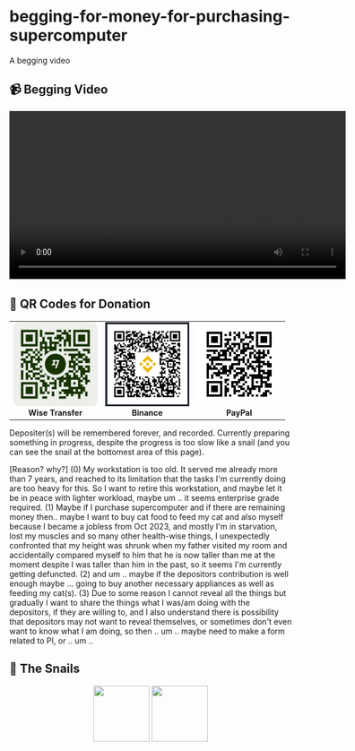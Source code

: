# begging-for-money-for-purchasing-supercomputer
A begging video

## 📹 Begging Video
<p align="center">
  <video src="https://github.com/sukbu/begging-for-money-for-purchasing-supercomputer/raw/main/SOS.mp4" controls width="600"></video>
</p>

## 💸 QR Codes for Donation
<p align="center">
<table>
  <tr>
    <td align="center">
      <img src="wise-qr.png" width="150" height="150"/><br>
      <b>Wise Transfer</b>
    </td>
    <td align="center">
      <img src="binance-qr.png" width="150" height="150"/><br>
      <b>Binance</b>
    </td>
    <td align="center">
      <img src="paypal-qr.png" width="150" height="150"/><br>
      <b>PayPal</b>
    </td>
  </tr>
</table>
</p>


Depositer(s) will be remembered forever, and recorded. Currently preparing something in progress, despite the progress is too slow like a snail (and you can see the snail at the bottomest area of this page).

[Reason? why?]
(0) My workstation is too old. It served me already more than 7 years, and reached to its limitation that the tasks I'm currently doing are too heavy for this. So I want to retire this workstation, and maybe let it be in peace with lighter workload, maybe um .. it seems enterprise grade required.
(1) Maybe if I purchase supercomputer and if there are remaining money then.. maybe I want to buy cat food to feed my cat and also myself because I became a jobless from Oct 2023, and mostly I'm in starvation, lost my muscles and so many other health-wise things, I unexpectedly confronted that my height was shrunk when my father visited my room and accidentally compared myself to him that he is now taller than me at the moment despite I was taller than him in the past, so it seems I'm currently getting defuncted.
(2) and um .. maybe if the depositors contribution is well enough maybe ... going to buy another necessary appliances as well as feeding my cat(s).
(3) Due to some reason I cannot reveal all the things but gradually I want to share the things what I was/am doing with the depositors, if they are willing to, and I also understand there is possibility that depositors may not want to reveal themselves, or sometimes don't even want to know what I am doing, so then .. um .. maybe need to make a form related to PI, or .. um .. 

## 🐌 The Snails
<p align="center">
  <img src="snail1.png" width="100" height="100"/>
  <img src="snail2.png" width="100" height="100"/>
</p>

